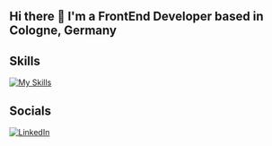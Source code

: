## Hi there 👋 I'm a FrontEnd Developer based in Cologne, Germany

## Skills
[![My Skills](https://skillicons.dev/icons?i=js,html,css,react,bootstrap)](https://skillicons.dev)

## Socials
[![LinkedIn](https://img.shields.io/badge/LinkedIn-0A66C2?style=for-the-badge&logo=linkedin&logoColor=white)](https://www.linkedin.com/in/pablo-azadian)
